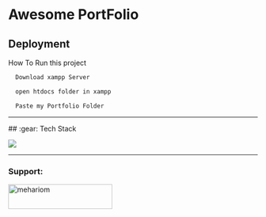 
# Awesome PortFolio
## Deployment

How To Run this project 

```bash
  Download xampp Server
```
```bash
  open htdocs folder in xampp
```
```bash
  Paste my Portfolio Folder
```
<hr>
## :gear: Tech Stack
<p align="left">
  <a href="https://skillicons.dev">
    <img src="https://skillicons.dev/icons?i=php,js,html,css" />
  </a>
</p>
<hr>





<h3 align="left">Support:</h3>
<p><a href="https://www.buymeacoffee.com/https://www.buymeacoffee.com/MeHariom"> <img align="left" src="https://cdn.buymeacoffee.com/buttons/v2/default-yellow.png" height="50" width="210" alt="mehariom" /></a></p><br><br>

